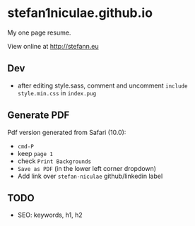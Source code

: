 # stefan1niculae.github.io
My one page resume.

View online at http://stefann.eu



## Dev

- after editing style.sass, comment and uncomment `include style.min.css` in `index.pug`



## Generate PDF

Pdf version generated from Safari (10.0):

 - `cmd-P`
 - keep `page 1`
 - check `Print Backgrounds`
 - `Save as PDF` (in the lower left corner dropdown)
 - Add link over `stefan-niculae` github/linkedin label



## TODO

 - SEO: keywords, h1, h2
